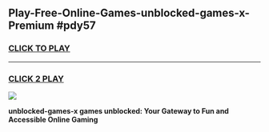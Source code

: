 
## Play-Free-Online-Games-unblocked-games-x-Premium #pdy57
<h3>
<a href="https://premium.freeplayer.one?title=unblocked-games-x&ref=8M">CLICK TO PLAY</a></h3>
<hr>

<h3>
<a href="https://premium.freeplayer.one?title=unblocked-games-x&ref=8M">CLICK 2 PLAY</a>
  
</h3>

<a href="https://premium.freeplayer.one?title=unblocked-games-x&ref=8M"><img src="https://clearcache.store/games.png"></a>


**unblocked-games-x games unblocked: Your Gateway to Fun and Accessible Online Gaming**
